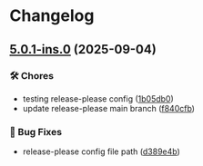 # Changelog

## [5.0.1-ins.0](https://github.com/demandlab/superset/compare/5.0.0-ins.0...5.0.1-ins.0) (2025-09-04)


### 🛠️ Chores

* testing release-please config ([1b05db0](https://github.com/demandlab/superset/commit/1b05db0af6159e585c2690d094adb55e2bebd0b2))
* update release-please main branch ([f840cfb](https://github.com/demandlab/superset/commit/f840cfb977d07865aa028e144d7fe7c10434ec07))


### 🐛 Bug Fixes

* release-please config file path ([d389e4b](https://github.com/demandlab/superset/commit/d389e4b53b2e1b0f768892fd028618ee696d1879))
